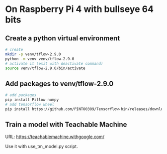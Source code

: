 # On Raspberry Pi 4 with bullseye 64 bits


## Create a python virtual environment
```bash
# create
mkdir -p venv/tflow-2.9.0
python -m venv venv/tflow-2.9.0
# activate it (exit with deactivate command)
source venv/tflow-2.9.0/bin/activate
```

## Add packages to venv/tflow-2.9.0
```bash
# add packages
pip install Pillow numpy
# add tensorflow wheel
pip install https://github.com/PINTO0309/Tensorflow-bin/releases/download/v2.9.0/tensorflow-2.9.0-cp39-none-linux_aarch64.whl
```

## Train a model with Teachable Machine

URL: https://teachablemachine.withgoogle.com/

Use it with use_tm_model.py script.
